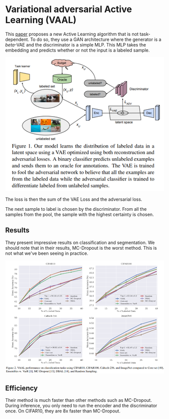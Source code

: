 # Variational adversarial Active Learning (VAAL)

This [paper](https://arxiv.org/abs/1904.00370) proposes a new Active Learning algorithm that is not task-dependent. 
To do so, they use a GAN architecture where the generator is a *beta*-VAE and the discriminator is a simple MLP. This MLP takes the embedding and predicts whether or not the input is a labeled sample.

![](images/vaal/fig1.png)

The loss is then the sum of the VAE Loss and the adversarial loss. 

The next sample to label is chosen by the discriminator. From all the samples from the pool, the sample with the highest certainty is chosen. 


## Results

They present impressive results on classification and segmentation. We should note that in their results, MC-Dropout is the worst method. This is not what we've been seeing in practice. 

![](images/vaal/fig2.png)


## Efficiency

Their method is much faster than other methods such as MC-Dropout. During inference, you only need to run the encoder and the discriminator once. On CIFAR10, they are 8x faster than MC-Dropout.